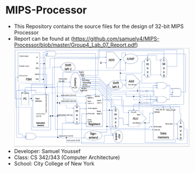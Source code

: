 # MIPS-Processor

* This Repository contains the source files for the design of 32-bit MIPS Processor
* Report can be found at (https://github.com/samuely4/MIPS-Processor/blob/master/Group4_Lab_07_Report.pdf)
![picture alt](https://raw.githubusercontent.com/samuely4/MIPS-Processor/master/New%20design.PNG)
* Developer: Samuel Youssef
* Class: CS 342/343 (Computer Architecture)
* School: City College of New York
